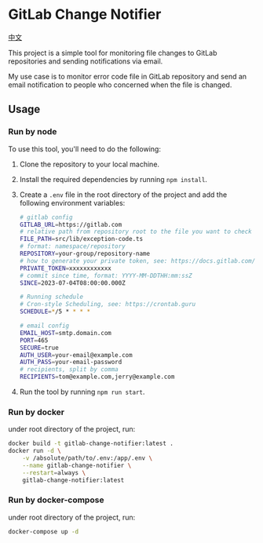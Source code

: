 # GitLab Change Notifier

[中文](README.zh-CN.md)

This project is a simple tool for monitoring file changes to GitLab repositories and sending notifications via email.

My use case is to monitor error code file in GitLab repository and send an email notification to people who concerned when the file is changed.

## Usage

### Run by node

To use this tool, you'll need to do the following:

1. Clone the repository to your local machine.
2. Install the required dependencies by running `npm install`.
3. Create a `.env` file in the root directory of the project and add the following environment variables:

    ```bash
    # gitlab config
    GITLAB_URL=https://gitlab.com
    # relative path from repository root to the file you want to check
    FILE_PATH=src/lib/exception-code.ts
    # format: namespace/repository
    REPOSITORY=your-group/repository-name
    # how to generate your private token, see: https://docs.gitlab.com/ee/user/profile/personal_access_tokens.html#create-a-personal-access-token
    PRIVATE_TOKEN=xxxxxxxxxxxx
    # commit since time, format: YYYY-MM-DDTHH:mm:ssZ
    SINCE=2023-07-04T08:00:00.000Z

    # Running schedule
    # Cron-style Scheduling, see: https://crontab.guru
    SCHEDULE=*/5 * * * *

    # email config
    EMAIL_HOST=smtp.domain.com
    PORT=465
    SECURE=true
    AUTH_USER=your-email@example.com
    AUTH_PASS=your-email-password
    # recipients, split by comma
    RECIPIENTS=tom@example.com,jerry@example.com
    ```

5. Run the tool by running `npm run start`.

### Run by docker

under root directory of the project, run:
 
```bash
docker build -t gitlab-change-notifier:latest .
docker run -d \
    -v /absolute/path/to/.env:/app/.env \
    --name gitlab-change-notifier \
    --restart=always \
    gitlab-change-notifier:latest
```

### Run by docker-compose

under root directory of the project, run:

```bash
docker-compose up -d
```